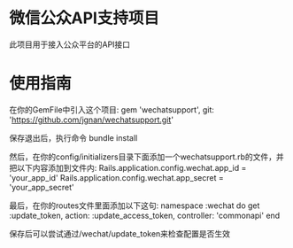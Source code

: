 微信公众API支持项目
=========
此项目用于接入公众平台的API接口

使用指南
=========
在你的GemFile中引入这个项目:
gem 'wechatsupport', git: 'https://github.com/jgnan/wechatsupport.git'

保存退出后，执行命令
bundle install

然后，在你的config/initializers目录下面添加一个wechatsupport.rb的文件，并把以下内容添加到文件内:
Rails.application.config.wechat.app_id = 'your_app_id'
Rails.application.config.wechat.app_secret = 'your_app_secret'

最后，在你的routes文件里面添加以下这句:
namespace :wechat do
  get :update_token, action: :update_access_token, controller: 'commonapi'
end

保存后可以尝试通过/wechat/update_token来检查配置是否生效
